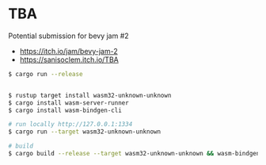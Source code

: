 # TBA

Potential submission for bevy jam #2
 - https://itch.io/jam/bevy-jam-2
 - https://sanisoclem.itch.io/TBA

```bash
$ cargo run --release


$ rustup target install wasm32-unknown-unknown
$ cargo install wasm-server-runner
$ cargo install wasm-bindgen-cli

# run locally http://127.0.0.1:1334
$ cargo run --target wasm32-unknown-unknown

# build
$ cargo build --release --target wasm32-unknown-unknown && wasm-bindgen --out-dir ./out/ --target web ./target/
```